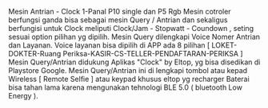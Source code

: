 
Mesin Antrian - Clock 1-Panal P10 single dan P5 Rgb 
Mesin cotroler berfungsi ganda bisa sebagai mesin Query / Antrian dan sekaligus berfungisi untuk Clock 
meliputi Clock/Jam - Stopwatt - Coundown , seting sesuai option pilihan yg dipilih.
Mesin Query dilengkapi Voice Nomer Antrian dan Layanan.
Voice layanan bisa dipilih di APP ada 8 pilihan [ LOKET-DOKTER-Ruang Periksa-KASIR-CS-TELLER-PENDAFTARAN-PERIKSA ]
Mesin Query/Antrian didukung Aplikas "Clock" by Eltop, yg bisa disedikan di Playstore Google.
Mesin Query/Antrian ini di lengkapi tombol atau kepad Wireless [ Remote Selfie ] atau keypad khusus eltop yg recharger
Baterai bisa tahan lama karena mengunakan tehnologi BLE 5.0 ( bluetooth Low Energy ). 
